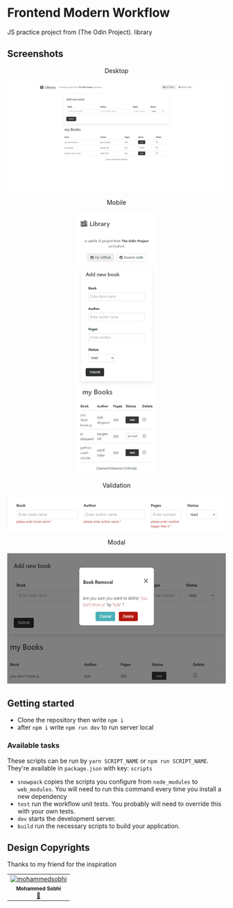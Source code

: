# Frontend Modern Workflow

JS practice project from (The Odin Project). library

## Screenshots

<p align="center">
   Desktop
   <br></br>
  <img width="800" src="https://raw.githubusercontent.com/osamamammar/library/main/src/images/desktop.png">
</p>

<p align="center">
   Mobile
   <br></br>
  <img height="600" src="https://raw.githubusercontent.com/osamamammar/library/main/src/images/mobile.png">
</p>

<p align="center">
   Validation
   <br></br>
  <img width="600" src="https://raw.githubusercontent.com/osamamammar/library/main/src/images/validation.png">
</p>

<p align="center">
    Modal
   <br></br>
  <img width="600" height="300" src="https://raw.githubusercontent.com/osamamammar/library/main/src/images/modal.png">
</p>

## Getting started

- Clone the repository then write `npm i`
- after `npm i` write `npm run dev` to run server local

### Available tasks

These scripts can be run by `yarn SCRIPT_NAME` or `npm run SCRIPT_NAME`. They're available in `package.json` with key: `scripts`

- `snowpack` copies the scripts you configure from `node_modules` to `web_modules`. You will need to run this command every time you install a new dependency
- `test` run the workflow unit tests. You probably will need to override this with your own tests.
- `dev` starts the development server.
- `build` run the necessary scripts to build your application.

## Design Copyrights

Thanks to my friend for the inspiration

<table>
  <tr>
    <td align="center"><a href="https://github.com/mohammedsobhi"><img src="https://avatars.githubusercontent.com/u/63759344?v=4" width="100px;" alt="mohammedsobhi"/><br /><sub><b>Mohammed Sobhi
</b></sub></a><br /><a href="https://github.com/mohammedsobhi" title="profile">🎯</a></td>
  </tr>
</table>

